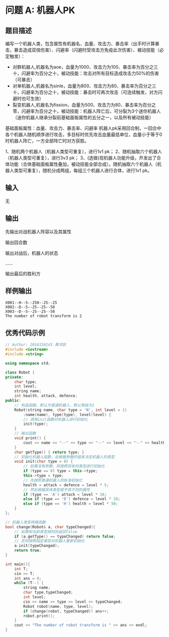 # 问题 A: 机器人PK

## 题目描述

编写一个机器人类，包含属性有机器名、血量、攻击力、暴击率（出手时计算暴击，暴击造成双倍伤害）、闪避率（闪避时受攻击方免疫此次伤害）、被动技能（必定触发）：

- 对群机器人,机器名为aoe，血量为1000、攻击力为100、暴击率为百分之三十，闪避率为百分之十，被动技能：攻击对所有目标造成攻击力50%的伤害（可暴击）
- 对单机器人,机器名为sinle，血量为800、攻击力为80、暴击率为百分之三十，闪避率为百分之十，被动技能：暴击时可再次攻击（可连续触发，对方闪避时也可生效）
- 裂变机器人,机器名为fission，血量为500、攻击力为80、暴击率为百分之零，闪避率为百分之十，被动技能：机器人阵亡后，可分裂为3个迷你机器人（迷你机器人继承分裂前基础面板属性的五分之一，以及所有被动技能）

基础面板属性：血量、攻击力、暴击率、闪避率
机器人pk采用回合制，一回合中各个机器人随机顺序进行攻击，多目标时优先攻击血量最低单位，血量小于等于0时机器人阵亡，一方全部阵亡时对方获胜。

1、随机两个机器人（机器人类型可重复），进行1v1 pk；
2、随机抽取六个机器人（机器人类型可重复），进行3v3 pk；
3、(选做)现机器人功能升级，开发出了合体功能（合体基础面板属性叠加，被动技能全部合成）。随机抽取六个机器人（机器人类型可重复），随机分成两组，每组三个机器人进行合体，进行1v1 pk。


## 输入

无

## 输出

先输出对战机器人阵容以及其属性

输出回合数

输出对战后，机器人的状态

......

输出最后的胜利方



## 样例输出
```
X001--H--5--250--25--25
X002--D--5--25--25--50
X003--D--5--25--25--50
The number of robot transform is 2
```

## 优秀代码示例
```C++
// Author: 2016150143 黄鸿凯
#include <iostream>
#include <string>

using namespace std;

class Robot {
private:
    char type;
    int level;
    string name;
    int health, attack, defence;
public:
    // 构造函数。默认为普通机器人，默认等级为1
    Robot(string name, char type = 'N', int level = 1)
        :name(name), type(type), level(level) {
        // 调用init函数对机器人进行初始化
        init(type);
    }
    // 输出函数
    void print() {
        cout << name << "--" << type << "--" << level << "--" << health << "--" << attack << "--" << defence << endl;
    }
    char getType() { return type; }
    // 初始化机器人函数，会根据参数的值来决定机器人的类型
    void init(char type = 0) {
        // 如果没有参数，则按照现有的类型进行初始化
        if (type == 0) type = this->type;
        this->type = type;
        // 先按照普通机器人的标准初始化
        health = attack = defence = level * 5;
        // 然后根据具体类型赋予其不同的属性
        if (type == 'A') attack = level * 10;
        else if (type == 'D') defence = level * 10;
        else if (type == 'H') health = level * 50;
    }
};

// 机器人类型转换函数
bool change(Robot& a, char typeChanged){
    // 如果和当前类型相同则返回false
    if (a.getType() == typeChanged) return false;
    // 否则按照指定类型对机器人重新初始化
    a.init(typeChanged);
    return true;
}

int main(){
    int T;
    cin >> T;
    int ans = 0;
    while (T--) {
        string name;
        char type,typeChanged;
        int level;
        cin >> name >> type >> level >> typeChanged;
        Robot robot(name, type, level);
        if (change(robot, typeChanged)) ans++;
        robot.print();
    }
    cout << "The number of robot transform is " << ans << endl;
}
```
